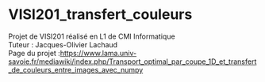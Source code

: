 # VISI201_transfert_couleurs
Projet de VISI201 réalisé en L1 de CMI Informatique<br/>
Tuteur : Jacques-Olivier Lachaud<br/>
Page du projet :https://www.lama.univ-savoie.fr/mediawiki/index.php/Transport_optimal_par_coupe_1D_et_transfert_de_couleurs_entre_images_avec_numpy
